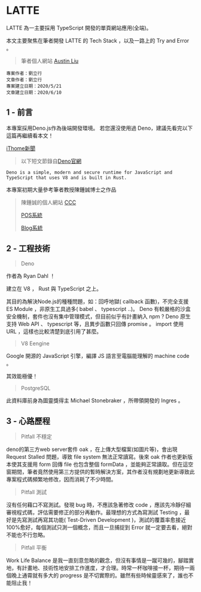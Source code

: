 # LATTE

LATTE 為一主要採用 TypeScript 開發的單頁網站應用(全端)。

本文主要聚焦在筆者開發 LATTE 的 Tech Stack ，以及一路上的 Try and Error 。

>筆者個人網站 [Austin Liu](https://austin362667.github.io/)
```
專案作者：劉立行 
文章作者：劉立行 
專案建立日期：2020/5/21
文章建立日期：2020/6/10
```

## 1 - 前言

本專案採用Deno.js作為後端開發環境。
若您還沒使用過 Deno，建議先看完以下這篇再繼續看本文！

[iThome新聞](https://www.ithome.com.tw/news/137613)

>以下短文節錄自[Deno官網](https://deno.land/)
```
Deno is a simple, modern and secure runtime for JavaScript and TypeScript that uses V8 and is built in Rust.
```

本專案初期大量參考筆者教授陳鍾誠博士之作品

>陳鍾誠的個人網站 [CCC](https://misavo.com/blog/Home)
>
>[POS系統](https://github.com/ccc-js/pos)
>
>[Blog系統](https://github.com/ccc-js/blog6)

## 2 - 工程技術

>Deno

作者為 Ryan Dahl ！

建立在 V8 ， Rust 與 TypeScript 之上。

其目的為解決Node.js的種種問題，如：回呼地獄( callback 函數)，不完全支援 ES Module ，非原生工具過多( babel 、 typescript ..)。
Deno 有較嚴格的沙盒安全機制，套件也沒有集中管理模式，但目前似乎有計畫納入 npm ?
Deno 原生支持 Web API 、 typescript 等，且異步函數只回傳 promise 。
import 使用 URL ，這樣也比較清楚到底引用了甚麼。

>V8 Eengine

Google 開源的 JavaScript 引擎，編譯 JS 語言至電腦能理解的 machine code 。

其效能極優！

>PostgreSQL

此資料庫前身為圖靈獎得主 Michael Stonebraker ，所帶領開發的 Ingres 。


## 3 - 心路歷程

>Pitfall 不穩定

deno的第三方web server套件 oak ，在上傳大型檔案(如圖片等)，會出現 Request Stalled 問題，導致 file system 無法正常讀寫。後來 oak 作者也更新版本使其支援用 form 回傳 file 也包含整個 formData ，並能夠正常讀取。但在這空窗期間，筆者竟然使用第三方提供的暫時解決方案，其作者沒有規劃地更新導致此專案程式碼頻繁地修改，因而消耗了不少時間。

>Pitfall 測試

沒有任何藉口不寫測試。發現 bug 時，不應該急著修改 code ，應該先冷靜仔細審視程式碼，評估需要修正的部分再動作。最理想的方式為寫測試 Testing ，最好是先寫測試再寫其功能( Test-Driven Development )，測試的覆蓋率愈接近100%愈好，每個測試只測一個概念，而且一旦捕捉到 Error 就一定要去看，絕對不能也不行忽略。

>Pitfall 平衡

Work Life Balance 是我一直刻意忽略的觀念，但沒有事情是一蹴可幾的，腳踏實地，有計畫地、技術性地安排工作進度，才合理。時常一杯咖啡接一杯，期待一兩個晚上通霄就有多大的 progress 是不切實際的。雖然有些時候靈感來了，誰也不能阻止我！
